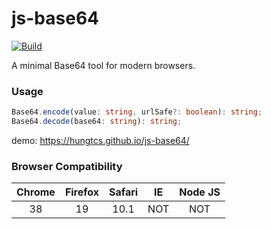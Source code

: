 js-base64
====

[![Build](https://github.com/hungtcs/js-base64/workflows/Build/badge.svg)](https://github.com/hungtcs/js-base64/actions)

A minimal Base64 tool for modern browsers.

### Usage
```typescript
Base64.encode(value: string, urlSafe?: boolean): string;
Base64.decode(base64: string): string;
```

demo: https://hungtcs.github.io/js-base64/

### Browser Compatibility
| Chrome | Firefox | Safari | IE | Node JS |
|:-:|:-:|:-:|:-:|:-:|
| 38 | 19 | 10.1 | NOT | NOT |
